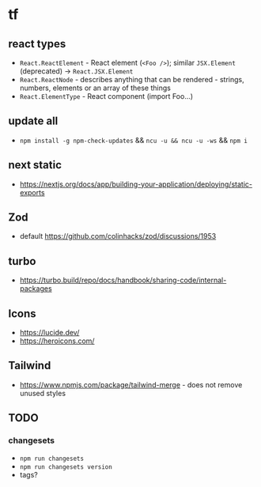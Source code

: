 # tf

## react types

- `React.ReactElement` - React element (`<Foo />`); similar `JSX.Element` (deprecated) -> `React.JSX.Element`
- `React.ReactNode` - describes anything that can be rendered - strings, numbers, elements or an array of these things
- `React.ElementType` - React component (import Foo…)

## update all

- `npm install -g npm-check-updates` && `ncu -u && ncu -u -ws` && `npm i`

## next static

- https://nextjs.org/docs/app/building-your-application/deploying/static-exports

## Zod

- default https://github.com/colinhacks/zod/discussions/1953

## turbo

- https://turbo.build/repo/docs/handbook/sharing-code/internal-packages

## Icons

- https://lucide.dev/
- https://heroicons.com/

## Tailwind

- https://www.npmjs.com/package/tailwind-merge - does not remove unused styles

## TODO

### changesets

- `npm run changesets`
- `npm run changesets version`
- tags?
